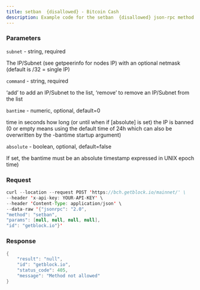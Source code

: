 ```yaml
---
title: setban  {disallowed} - Bitcoin Cash
description: Example code for the setban  {disallowed} json-rpc method. Сomplete guide on how to use setban  {disallowed} json-rpc in GetBlock.io Web3 documentation.
---
```


### Parameters


`subnet` - string, required

The IP/Subnet (see getpeerinfo for nodes IP) with an optional netmask
(default is /32 = single IP)

`command` - string, required

‘add’ to add an IP/Subnet to the list, ‘remove’ to remove an IP/Subnet
from the list

`bantime` - numeric, optional, default=0

time in seconds how long (or until when if \[absolute\] is set) the IP
is banned (0 or empty means using the default time of 24h which can also
be overwritten by the -bantime startup argument)

`absolute` - boolean, optional, default=false

If set, the bantime must be an absolute timestamp expressed in UNIX
epoch time)

### Request

``` java
curl --location --request POST 'https://bch.getblock.io/mainnet/' \
--header 'x-api-key: YOUR-API-KEY' \
--header 'Content-Type: application/json' \
--data-raw '{"jsonrpc": "2.0",
"method": "setban",
"params": [null, null, null, null],
"id": "getblock.io"}'
```

###  Response

``` java
{
    "result": "null",
    "id": "getblock.io",
    "status_code": 405,
    "message": "Method not allowed"
}
```

